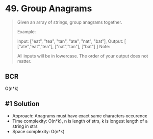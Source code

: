 # 49. Group Anagrams

> Given an array of strings, group anagrams together.
>
> Example:
>
> Input: ["eat", "tea", "tan", "ate", "nat", "bat"],
> Output:
> [
> ["ate","eat","tea"],
> ["nat","tan"],
> ["bat"]
> ]
> Note:
>
> All inputs will be in lowercase.
> The order of your output does not matter.

## BCR

O(n\*k)

## #1 Solution

- Approach: Anagrams must have exact same characters occurence
- Time complexity: O(n\*k), n is length of strs, k is longest length of a string in strs
- Space complexity: O(n\*k)
